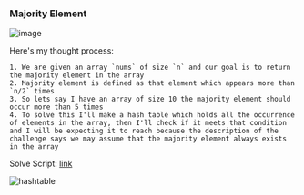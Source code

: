 <h3> Majority Element </h3>

![image](https://github.com/h4ckyou/h4ckyou.github.io/assets/127159644/9036ec1c-9d08-45a0-9f16-3b46d76ae99d)

Here's my thought process:

```
1. We are given an array `nums` of size `n` and our goal is to return the majority element in the array
2. Majority element is defined as that element which appears more than `n/2` times
3. So lets say I have an array of size 10 the majority element should occur more than 5 times
4. To solve this I'll make a hash table which holds all the occurrence of elements in the array, then I'll check if it meets that condition and I will be expecting it to reach because the description of the challenge says we may assume that the majority element always exists in the array
```

Solve Script: [link]()

![hashtable](https://github.com/h4ckyou/h4ckyou.github.io/assets/127159644/a19e51a3-e8d1-40a4-8c15-c93d9df0140b)
